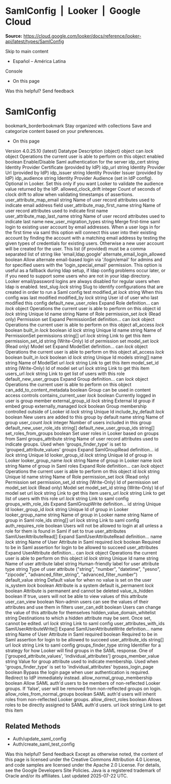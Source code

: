 # SamlConfig  |  Looker  |  Google Cloud

**Source:** https://cloud.google.com/looker/docs/reference/looker-api/latest/types/SamlConfig

Skip to main content 


  * Español – América Latina

Console 
  * On this page




Was this helpful?
Send feedback 
#  SamlConfig
bookmark_borderbookmark Stay organized with collections  Save and categorize content based on your preferences.
  * On this page


Version 4.0.25.10 (latest) 
Datatype
Description
(object)
object 
can
_lock_
object 
Operations the current user is able to perform on this object
enabled
boolean 
Enable/Disable Saml authentication for the server
idp_cert
string 
Identity Provider Certificate (provided by IdP)
idp_url
string 
Identity Provider Url (provided by IdP)
idp_issuer
string 
Identity Provider Issuer (provided by IdP)
idp_audience
string 
Identity Provider Audience (set in IdP config). Optional in Looker. Set this only if you want Looker to validate the audience value returned by the IdP.
allowed_clock_drift
integer 
Count of seconds of clock drift to allow when validating timestamps of assertions.
user_attribute_map_email
string 
Name of user record attributes used to indicate email address field
user_attribute_map_first_name
string 
Name of user record attributes used to indicate first name
user_attribute_map_last_name
string 
Name of user record attributes used to indicate last name
new_user_migration_types
string 
Merge first-time saml login to existing user account by email addresses. When a user logs in for the first time via saml this option will connect this user into their existing account by finding the account with a matching email address by testing the given types of credentials for existing users. Otherwise a new user account will be created for the user. This list (if provided) must be a comma separated list of string like 'email,ldap,google'
alternate_email_login_allowed
boolean 
Allow alternate email-based login via '/login/email' for admins and for specified users with the 'login_special_email' permission. This option is useful as a fallback during ldap setup, if ldap config problems occur later, or if you need to support some users who are not in your ldap directory. Looker email/password logins are always disabled for regular users when ldap is enabled.
test_slug
_lock_
string 
Slug to identify configurations that are created in order to run a Saml config test
modified_at
_lock_
string 
When this config was last modified
modified_by
_lock_
string 
User id of user who last modified this config
default_new_user_roles
Expand Role definition... 
can
_lock_
object 
Operations the current user is able to perform on this object
id
_lock_
string 
Unique Id
name
string 
Name of Role
permission_set
_lock_
(Read only) Permission set
Expand PermissionSet definition... 
can
_lock_
object 
Operations the current user is able to perform on this object
all_access
_lock_
boolean 
built_in
_lock_
boolean 
id
_lock_
string 
Unique Id
name
string 
Name of PermissionSet
permissions
string[] 
url
_lock_
string 
Link to get this item
permission_set_id
string 
(Write-Only) Id of permission set
model_set
_lock_
(Read only) Model set
Expand ModelSet definition... 
can
_lock_
object 
Operations the current user is able to perform on this object
all_access
_lock_
boolean 
built_in
_lock_
boolean 
id
_lock_
string 
Unique Id
models
string[] 
name
string 
Name of ModelSet
url
_lock_
string 
Link to get this item
model_set_id
string 
(Write-Only) Id of model set
url
_lock_
string 
Link to get this item
users_url
_lock_
string 
Link to get list of users with this role
default_new_user_groups
Expand Group definition... 
can
_lock_
object 
Operations the current user is able to perform on this object
can_add_to_content_metadata
boolean 
Group can be used in content access controls
contains_current_user
_lock_
boolean 
Currently logged in user is group member
external_group_id
_lock_
string 
External Id group if embed group
externally_managed
_lock_
boolean 
Group membership controlled outside of Looker
id
_lock_
string 
Unique Id
include_by_default
_lock_
boolean 
New users are added to this group by default
name
string 
Name of group
user_count
_lock_
integer 
Number of users included in this group
default_new_user_role_ids
string[] 
default_new_user_group_ids
string[] 
set_roles_from_groups
boolean 
Set user roles in Looker based on groups from Saml
groups_attribute
string 
Name of user record attributes used to indicate groups. Used when 'groups_finder_type' is set to 'grouped_attribute_values'
groups
Expand SamlGroupRead definition... 
id
_lock_
string 
Unique Id
looker_group_id
_lock_
string 
Unique Id of group in Looker
looker_group_name
_lock_
string 
Name of group in Looker
name
_lock_
string 
Name of group in Saml
roles
Expand Role definition... 
can
_lock_
object 
Operations the current user is able to perform on this object
id
_lock_
string 
Unique Id
name
string 
Name of Role
permission_set
_lock_
(Read only) Permission set
permission_set_id
string 
(Write-Only) Id of permission set
model_set
_lock_
(Read only) Model set
model_set_id
string 
(Write-Only) Id of model set
url
_lock_
string 
Link to get this item
users_url
_lock_
string 
Link to get list of users with this role
url
_lock_
string 
Link to saml config
groups_with_role_ids
Expand SamlGroupWrite definition... 
id
string 
Unique Id
looker_group_id
_lock_
string 
Unique Id of group in Looker
looker_group_name
string 
Name of group in Looker
name
string 
Name of group in Saml
role_ids
string[] 
url
_lock_
string 
Link to saml config
auth_requires_role
boolean 
Users will not be allowed to login at all unless a role for them is found in Saml if set to true
user_attributes
SamlUserAttributeRead[] 
Expand SamlUserAttributeRead definition... 
name
_lock_
string 
Name of User Attribute in Saml
required
_lock_
boolean 
Required to be in Saml assertion for login to be allowed to succeed
user_attributes
Expand UserAttribute definition... 
can
_lock_
object 
Operations the current user is able to perform on this object
id
_lock_
string 
Unique Id
name
string 
Name of user attribute
label
string 
Human-friendly label for user attribute
type
string 
Type of user attribute ("string", "number", "datetime", "yesno", "zipcode", "advanced_filter_string", "advanced_filter_number")
default_value
string 
Default value for when no value is set on the user
is_system
_lock_
boolean 
Attribute is a system default
is_permanent
_lock_
boolean 
Attribute is permanent and cannot be deleted
value_is_hidden
boolean 
If true, users will not be able to view values of this attribute
user_can_view
boolean 
Non-admin users can see the values of their attributes and use them in filters
user_can_edit
boolean 
Users can change the value of this attribute for themselves
hidden_value_domain_whitelist
string 
Destinations to which a hidden attribute may be sent. Once set, cannot be edited.
url
_lock_
string 
Link to saml config
user_attributes_with_ids
SamlUserAttributeWrite[] 
Expand SamlUserAttributeWrite definition... 
name
string 
Name of User Attribute in Saml
required
boolean 
Required to be in Saml assertion for login to be allowed to succeed
user_attribute_ids
string[] 
url
_lock_
string 
Link to saml config
groups_finder_type
string 
Identifier for a strategy for how Looker will find groups in the SAML response. One of ['grouped_attribute_values', 'individual_attributes']
groups_member_value
string 
Value for group attribute used to indicate membership. Used when 'groups_finder_type' is set to 'individual_attributes'
bypass_login_page
boolean 
Bypass the login page when user authentication is required. Redirect to IdP immediately instead.
allow_normal_group_membership
boolean 
Allow SAML auth'd users to be members of non-reflected Looker groups. If 'false', user will be removed from non-reflected groups on login.
allow_roles_from_normal_groups
boolean 
SAML auth'd users will inherit roles from non-reflected Looker groups.
allow_direct_roles
boolean 
Allows roles to be directly assigned to SAML auth'd users.
url
_lock_
string 
Link to get this item
## Related Methods
  * Auth/update_saml_config
  * Auth/create_saml_test_config


Was this helpful?
Send feedback 
Except as otherwise noted, the content of this page is licensed under the Creative Commons Attribution 4.0 License, and code samples are licensed under the Apache 2.0 License. For details, see the Google Developers Site Policies. Java is a registered trademark of Oracle and/or its affiliates.
Last updated 2025-07-22 UTC.


